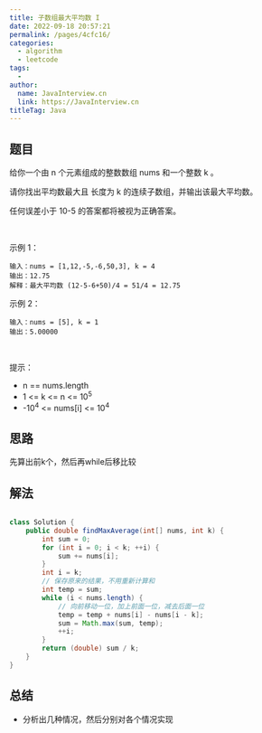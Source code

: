 ```yaml
---
title: 子数组最大平均数 I
date: 2022-09-18 20:57:21
permalink: /pages/4cfc16/
categories:
  - algorithm
  - leetcode
tags:
  - 
author: 
  name: JavaInterview.cn
  link: https://JavaInterview.cn
titleTag: Java
---
```


## 题目

给你一个由 n 个元素组成的整数数组 nums 和一个整数 k 。

请你找出平均数最大且 长度为 k 的连续子数组，并输出该最大平均数。

任何误差小于 10-5 的答案都将被视为正确答案。

 

示例 1：

    输入：nums = [1,12,-5,-6,50,3], k = 4
    输出：12.75
    解释：最大平均数 (12-5-6+50)/4 = 51/4 = 12.75
示例 2：

    输入：nums = [5], k = 1
    输出：5.00000
 

提示：

- n == nums.length
- 1 <= k <= n <= 10<sup>5</sup>
- -10<sup>4</sup> <= nums[i] <= 10<sup>4</sup>


## 思路

先算出前k个，然后再while后移比较

## 解法
```java

class Solution {
    public double findMaxAverage(int[] nums, int k) {
        int sum = 0;
        for (int i = 0; i < k; ++i) {
            sum += nums[i];
        }
        int i = k;
        // 保存原来的结果，不用重新计算和
        int temp = sum;
        while (i < nums.length) {
            // 向前移动一位，加上前面一位，减去后面一位
            temp = temp + nums[i] - nums[i - k];
            sum = Math.max(sum, temp);
            ++i;
        }
        return (double) sum / k;
    }
}
```

## 总结

- 分析出几种情况，然后分别对各个情况实现 

